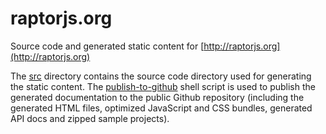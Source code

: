 raptorjs.org
===================

Source code and generated static content for [http://raptorjs.org](http://raptorjs.org)

The [src](https://github.com/raptorjs/raptorjs.github.com/tree/master/src) 
directory contains the source code directory used for generating the static content. 
The [publish-to-github](https://github.com/raptorjs/raptorjs.github.com/blob/master/publish-to-github) shell script is used to publish the generated documentation to 
the public Github repository (including the generated HTML files, optimized JavaScript 
and CSS bundles, generated API docs and zipped sample projects).